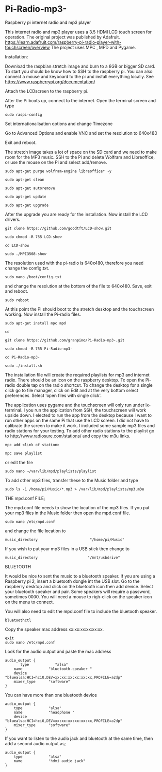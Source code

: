 # Pi-Radio-mp3-
Raspberry pi internet radio and mp3 player

This internet radio and mp3 player uses a 3.5 HDMI LCD touch screen for operation. The original project was published by Adafruit. https://learn.adafruit.com/raspberry-pi-radio-player-with-touchscreen/overview The project uses MPC , MPD and Pygame.

Installation:

Download the raspbian stretch image and burn to a 8GB or bigger SD card. To start you should be know how to SSH to the      raspberry pi. You can also connect a mouse and keyboard to the pi and install everything locally. See https://www.raspberrypi.org/documentation/

Attach the LCDscreen to the raspberry pi. 

After the Pi boots up, connect to the internet. Open the terminal screen and type

    sudo raspi-config

Set internationalisation options and change Timezone 

Go to Advanced Options and enable VNC and set the resolution to 640x480

Exit and reboot.

The stretch image takes a lot of space on the SD card and we need to make room for the MP3 music. SSH to the Pi and delete Wolfram and Libreoffice, or use the mouse on the Pi and select add/remove.

    sudo apt-get purge wolfram-engine libreoffice* -y

    sudo apt-get clean

    sudo apt-get autoremove

    sudo apt-get update

    sudo apt-get upgrade

After the upgrade you are ready for the installation. Now install the LCD drivers.

    git clone https://github.com/goodtft/LCD-show.git

    sudo chmod -R 755 LCD-show

    cd LCD-show

    sudo ./MPI3508-show

The resolution used with the pi-radio is 640x480, therefore you need change the config.txt.

    sudo nano /boot/config.txt

and change the resolution at the bottom of the file to 640x480. Save, exit and reboot.

    sudo reboot

At this point the Pi should boot to the stretch desktop and the touchscreen working. Now install the Pi-radio files.
    
    sudo apt-get install mpc mpd
    
    cd

    git clone https://github.com/granpino/Pi-Radio-mp3-.git

    sudo chmod -R 755 Pi-Radio-mp3-

    cd Pi-Radio-mp3-

    sudo ./install.sh

The installation file will create the required playlists for mp3 and internet radio. There should be an icon on the raspberry desktop. To open the Pi-radio double tap on the radio shortcut. To change the desktop for a single click go to file manager, click on Edit and at the very bottom select preferences. Select 'open files with single click'.

The application uses pygame and the touchscreen will only run under lx-terminal. I you run the application from SSH, the touchscreen will work upside down. I elected to run the app from the desktop because I want to run other apps on the same Pi that use the LCD screen. I did not have to calibrate the screen to make it work. I included some sample mp3 files and radio stations for your testing. To add other radio stations to the playlist go to http://www.radiosure.com/stations/ and copy the m3u links. 

    mpc add <link of station>

    mpc save playlist

or edit the file 

    sudo nano ~/var/lib/mpd/playlists/playlist

To add other mp3 files, transfer these to the Music folder and type 

    sudo ls -1 /home/pi/Music/*.mp3 > /var/lib/mpd/playlists/mp3.m3u

THE mpd.conf FILE;

The mpd.conf file needs to show the location of the mp3 files. If you put your mp3 files in the Music folder then open the mpd.conf file.

    sudo nano /etc/mpd.conf

and change the file location to

    music_directory                        "/home/pi/Music"

If you wish to put your mp3 files in a USB stick then change to

    music_directory                       "/mnt/usbdrive"

BLUETOOTH

It would be nice to sent the music to a bluetooth speaker. If you are using a Raspberry pi 2, insert a bluetooth dongle int the USB slot. Go to the raspberry desktop and click on the bluetooth icon then add device. Select your bluetooth speaker and pair. Some speakers will require a password, sometimes 0000. You will need a mouse to righ-click on the speaker icon on the menu to connect.

You will also need to edit the mpd.conf file to include the bluetooth speaker.

    bluetoothctl
Copy the speaker mac address xx:xx:xx:xx:xx:xx.

    exit
    sudo nano /etc/mpd.conf

Look for the audio output and paste the mac address

    audio_output {
           type            "alsa"
        name            "bluetooth-speaker "
        device          "bluealsa:HCI=hci0,DEV=xx:xx:xx:xx:xx:xx,PROFILE=a2dp"
        mixer_type      "software"
    }
You can have more than one bluetooth device

    audio_output {
        type            "alsa"
        name            "headphone "
        device          "bluealsa:HCI=hci0,DEV=xx:xx:xx:xx:xx:xx,PROFILE=a2dp"
        mixer_type      "software"
    }
If you want to listen to the audio jack and bluetooth at the same time, then add a second audio output as;

    audio_output {
        type            "alsa"
        name            "hdmi audio jack"
    }


